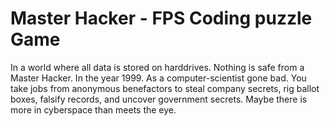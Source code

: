 # Master Hacker - FPS Coding puzzle Game

In a world where all data is stored on harddrives. Nothing is safe from a Master Hacker.
In the year 1999. As a computer-scientist gone bad. You take jobs from anonymous benefactors to steal company secrets, rig ballot boxes, falsify records, and uncover government secrets.
Maybe there is more in cyberspace than meets the eye.
